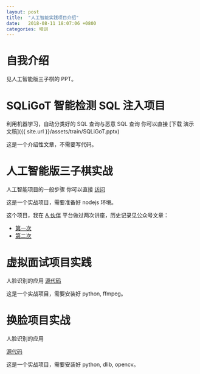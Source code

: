 ```yaml
---
layout: post
title:  "人工智能实践项目介绍"
date:   2018-08-11 18:07:06 +0800
categories: 培训
---
```


# 自我介绍 
见人工智能版三子棋的 PPT。

# SQLiGoT 智能检测 SQL 注入项目
利用机器学习，自动分类好的 SQL 查询与恶意 SQL 查询
你可以直接 [下载 演示文稿]({{ site.url }}/assets/train/SQLiGoT.pptx)

这是一个介绍性文章，不需要写代码。

 
# 人工智能版三子棋实战
人工智能项目的一般步骤
你可以直接 [访问](https://jeff-tian.github.io/tic-tac-toe-ai/)

这是一个实战项目，需要准备好 nodejs 环境。

这个项目，我在 [A 伙伴](https://www.ahuoban.com) 平台做过两次讲座，历史记录见公众号文章：
- [第一次](https://mp.weixin.qq.com/s?__biz=MzI2ODYwMjg3NA==&mid=2247484265&idx=2&sn=39ab1acbc69630f2f1114dc9cbf58f9f&chksm=eaec5ffcdd9bd6ea60260dc7c4a329be452631565ab56467090f950d0acd798f232ee2f72848&mpshare=1&scene=24&srcid=0604b5SBfhi9Q6CPfLiB35ST#rd)
- [第二次](https://mp.weixin.qq.com/s?__biz=MzI2ODYwMjg3NA==&mid=2247484412&idx=1&sn=34704f6bbc70f6243141a8158a3ebd98&chksm=eaec5f69dd9bd67f7d65f658ea098ccb1d1744a5caf558ef9fe4d25846d2fae1a074145d299c&mpshare=1&scene=24&srcid=0604JkDYfIVy41GqKfDNZfTb#rd)

# 虚拟面试项目实践
人脸识别的应用
[源代码](https://github.com/JeffTrain/virtual-interview)

这是一个实战项目，需要安装好 python, ffmpeg。

# 换脸项目实战
人脸识别的应用

[源代码](https://github.com/JeffTrain/face-swap)

这是一个实战项目，需要安装好 python, dlib, opencv。